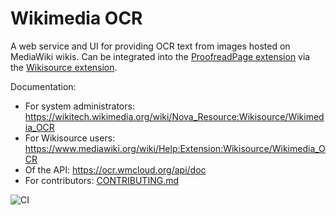 Wikimedia OCR
=============

A web service and UI for providing OCR text from images hosted on MediaWiki wikis.
Can be integrated into the [ProofreadPage extension](https://www.mediawiki.org/wiki/Extension:ProofreadPage)
via the [Wikisource extension](https://www.mediawiki.org/wiki/Extension:Wikisource).

Documentation:
* For system administrators: https://wikitech.wikimedia.org/wiki/Nova_Resource:Wikisource/Wikimedia_OCR
* For Wikisource users: https://www.mediawiki.org/wiki/Help:Extension:Wikisource/Wikimedia_OCR
* Of the API: https://ocr.wmcloud.org/api/doc
* For contributors: [CONTRIBUTING.md](https://github.com/wikimedia/wikimedia-ocr/blob/main/CONTRIBUTING.md)

![CI](https://github.com/wikimedia/wikimedia-ocr/workflows/CI/badge.svg)
